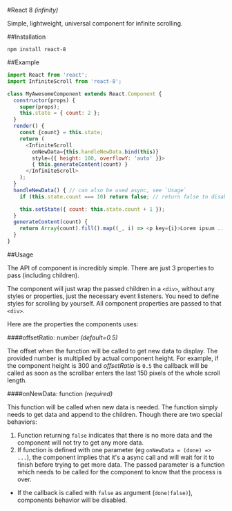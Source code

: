 #React 8 *(infinity)*

Simple, lightweight, universal component for infinite scrolling.

##Installation

`npm install react-8`

##Example

```javascript
import React from 'react';
import InfiniteScroll from 'react-8';

class MyAwesomeComponent extends React.Component {
  constructor(props) {
    super(props);
    this.state = { count: 2 };
  }
  render() {
    const {count} = this.state;
    return (
      <InfiniteScroll
        onNewData={this.handleNewData.bind(this)}
        style={{ height: 100, overflowY: 'auto' }}>
        { this.generateContent(count) }
      </InfiniteScroll>
    );
  }
  handleNewData() { // can also be used async, see `Usage`
    if (this.state.count === 10) return false; // return false to disable loading new data

    this.setState({ count: this.state.count + 1 });
  }
  generateContent(count) {
    return Array(count).fill().map((_, i) => <p key={i}>Lorem ipsum ...</p>);
  }
}
```

##Usage

The API of component is incredibly simple. There are just 3 properties to pass (including children).

The component will just wrap the passed children in a `<div>`, without any styles or properties, just the necessary event listeners. You need to define styles for scrolling by yourself. All component properties are passed to that `<div>`.

Here are the properties the components uses:

####offsetRatio: number *(default=0.5)*

The offset when the function will be called to get new data to display. The provided number is multiplied by actual component height. For example, if the component height is 300 and *offsetRatio* is `0.5` the callback will be called as soon as the scrollbar enters the last 150 pixels of the whole scroll length.

####onNewData: function *(required)*

This function will be called when new data is needed. The function simply needs to get data and append to the children. Though there are two special behaviors:

1. Function returning `false` indicates that there is no more data and the component will not try to get any more data.
2. If function is defined with one parameter (eg `onNewData = (done) => ...`), the component implies that it's a async call and will wait for it to finish before trying to get more data. The passed parameter is a function which needs to be called for the component to know that the process is over.
  * If the callback is called with `false` as argument (`done(false)`), components behavior will be disabled.
